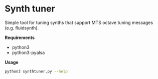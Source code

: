 # Synth tuner

Simple tool for tuning synths that support MTS octave tuning messages (e.g. fluidsynth).

**Requirements**

- python3
- python3-pyalsa

**Usage**

```bash
python3 synthtuner.py --help
```
